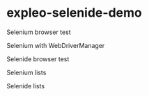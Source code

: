 # expleo-selenide-demo

Selenium browser test

Selenium with WebDriverManager

Selenide browser test

Selenium lists

Selenide lists

